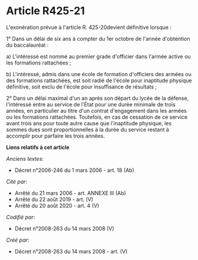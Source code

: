 # Article R425-21

L'exonération prévue à l'article R. 425-20devient définitive lorsque : 

1° Dans un délai de six ans à compter du 1er octobre de l'année d'obtention du baccalauréat : 

a) L'intéressé est nommé au premier grade d'officier dans l'armée active ou les formations rattachées ; 

b) L'intéressé, admis dans une école de formation d'officiers des armées ou des formations rattachées, est soit radié de
l'école pour inaptitude physique définitive, soit exclu de l'école pour insuffisance de résultats ; 

2° Dans un délai maximal d'un an après son départ du lycée de la défense, l'intéressé entre au service de l'État pour une
durée minimale de trois années, en particulier au titre d'un contrat d'engagement dans les armées ou les formations
rattachées. Toutefois, en cas de cessation de ce service avant trois ans pour toute autre cause que l'inaptitude physique,
les sommes dues sont proportionnelles à la durée du service restant à accomplir pour parfaire les trois années.

**Liens relatifs à cet article**

_Anciens textes_:

  - Décret n°2006-246 du 1 mars 2006 - art. 18 (Ab)

_Cité par_:

  - Arrêté du 21 mars 2006 - art. ANNEXE III (Ab)
  - Arrêté du 22 août 2019 - art. (V)
  - Arrêté du 20 août 2020 - art. 4 (V)

_Codifié par_:

  - Décret n°2008-263 du 14 mars 2008 (V)

_Créé par_:

  - Décret n°2008-263 du 14 mars 2008 - art. (V)
